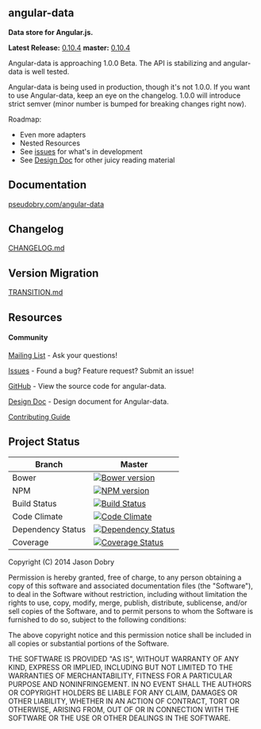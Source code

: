 ## angular-data

__Data store for Angular.js.__

__Latest Release:__ [0.10.4](http://angular-data.pseudobry.com/)
__master:__ [0.10.4](http://angular-data-next.pseudobry.com/)

Angular-data is approaching 1.0.0 Beta. The API is stabilizing and angular-data is well tested.

Angular-data is being used in production, though it's not 1.0.0. If you want to use Angular-data, keep an eye on the changelog. 1.0.0 will introduce strict semver (minor number is bumped for breaking changes right now).

Roadmap:
- Even more adapters
- Nested Resources
- See [issues](https://github.com/jmdobry/angular-data/issues?page=1&state=open) for what's in development
- See [Design Doc](https://docs.google.com/document/d/1o069KLuBH4jpwm1FCLZFwKMgM73Xi8_1JyjhSxVpidM/edit?usp=sharing) for other juicy reading material

## Documentation
[pseudobry.com/angular-data](http://www.pseudobry.com/angular-data)

## Changelog
[CHANGELOG.md](https://github.com/jmdobry/angular-data/blob/master/CHANGELOG.md)

## Version Migration
[TRANSITION.md](https://github.com/jmdobry/angular-data/blob/master/TRANSITION.md)

## Resources

#### Community
[Mailing List](https://groups.google.com/forum/?fromgroups#!forum/angular-data) - Ask your questions!

[Issues](https://github.com/jmdobry/angular-data/issues) - Found a bug? Feature request? Submit an issue!

[GitHub](https://github.com/jmdobry/angular-data) - View the source code for angular-data.

[Design Doc](https://docs.google.com/document/d/1o069KLuBH4jpwm1FCLZFwKMgM73Xi8_1JyjhSxVpidM/edit?usp=sharing) - Design document for Angular-data.

[Contributing Guide](https://github.com/jmdobry/angular-data/blob/master/CONTRIBUTING.md)

## Project Status

| Branch | Master |
| ------ | ------ |
| Bower | [![Bower version](https://badge.fury.io/bo/angular-data.png)](http://badge.fury.io/bo/angular-data) |
| NPM | [![NPM version](https://badge.fury.io/js/angular-data.png)](http://badge.fury.io/js/angular-data) |
| Build Status | [![Build Status](https://travis-ci.org/jmdobry/angular-data.png?branch=master)](https://travis-ci.org/jmdobry/angular-data) |
| Code Climate | [![Code Climate](https://codeclimate.com/github/jmdobry/angular-data.png)](https://codeclimate.com/github/jmdobry/angular-data) |
| Dependency Status | [![Dependency Status](https://gemnasium.com/jmdobry/angular-data.png)](https://gemnasium.com/jmdobry/angular-data) |
| Coverage | [![Coverage Status](https://coveralls.io/repos/jmdobry/angular-data/badge.png?branch=master)](https://coveralls.io/r/jmdobry/angular-data?branch=master) |

Copyright (C) 2014 Jason Dobry

Permission is hereby granted, free of charge, to any person obtaining a copy of
this software and associated documentation files (the "Software"), to deal in
the Software without restriction, including without limitation the rights to
use, copy, modify, merge, publish, distribute, sublicense, and/or sell copies
of the Software, and to permit persons to whom the Software is furnished to do
so, subject to the following conditions:

The above copyright notice and this permission notice shall be included in all
copies or substantial portions of the Software.

THE SOFTWARE IS PROVIDED "AS IS", WITHOUT WARRANTY OF ANY KIND, EXPRESS OR
IMPLIED, INCLUDING BUT NOT LIMITED TO THE WARRANTIES OF MERCHANTABILITY, FITNESS
FOR A PARTICULAR PURPOSE AND NONINFRINGEMENT. IN NO EVENT SHALL THE AUTHORS OR
COPYRIGHT HOLDERS BE LIABLE FOR ANY CLAIM, DAMAGES OR OTHER LIABILITY, WHETHER
IN AN ACTION OF CONTRACT, TORT OR OTHERWISE, ARISING FROM, OUT OF OR IN
CONNECTION WITH THE SOFTWARE OR THE USE OR OTHER DEALINGS IN THE SOFTWARE.
